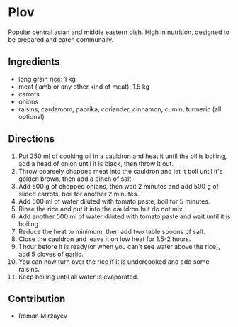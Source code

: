 # Plov

Popular central asian and middle eastern dish.
High in nutrition, designed to be prepared and eaten communally.

## Ingredients
- long grain [rice](rice.html): 1 kg
- meat (lamb or any other kind of meat): 1.5 kg
- carrots
- onions
- raisins, cardamom, paprika, coriander, cinnamon, cumin, turmeric (all optional)

## Directions
1. Put 250 ml of cooking oil in a cauldron and heat it until the oil is boiling, add a head of onion until it is black, then throw it out.
2. Throw coarsely chopped meat into the cauldron and let it boil until it's golden brown, then add a pinch of salt.
3. Add 500 g of chopped onions, then wait 2 minutes and add 500 g of sliced carrots, boil for another 2 minutes.
4. Add 500 ml of water diluted with tomato paste, boil for 5 minutes.
5. Rinse the rice and put it into the cauldron but do not mix.
6. Add another 500 ml of water diluted with tomato paste and wait until it is boiling.
7. Reduce the heat to minimum, then add two table spoons of salt.
8. Close the cauldron and leave it on low heat for 1.5-2 hours.
9. 1 hour before it is ready(or when you can't see water above the rice), add 5 cloves of garlic.
10. You can now turn over the rice if it is undercooked and add some raisins.
11. Keep boiling until all water is evaporated.

## Contribution

- Roman Mirzayev

